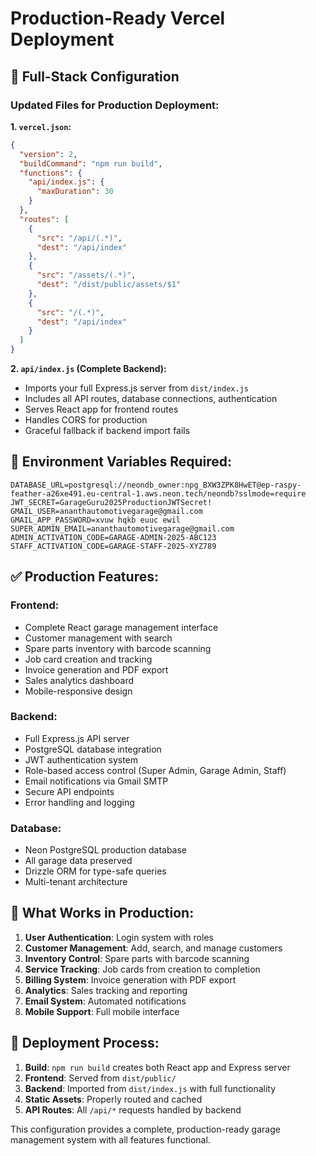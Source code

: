 # Production-Ready Vercel Deployment

## 🚀 Full-Stack Configuration

### Updated Files for Production Deployment:

**1. `vercel.json`:**
```json
{
  "version": 2,
  "buildCommand": "npm run build",
  "functions": {
    "api/index.js": {
      "maxDuration": 30
    }
  },
  "routes": [
    {
      "src": "/api/(.*)",
      "dest": "/api/index"
    },
    {
      "src": "/assets/(.*)",
      "dest": "/dist/public/assets/$1"
    },
    {
      "src": "/(.*)",
      "dest": "/api/index"
    }
  ]
}
```

**2. `api/index.js` (Complete Backend):**
- Imports your full Express.js server from `dist/index.js`
- Includes all API routes, database connections, authentication
- Serves React app for frontend routes
- Handles CORS for production
- Graceful fallback if backend import fails

## 🔧 Environment Variables Required:

```
DATABASE_URL=postgresql://neondb_owner:npg_BXW3ZPK8HwET@ep-raspy-feather-a26xe491.eu-central-1.aws.neon.tech/neondb?sslmode=require
JWT_SECRET=GarageGuru2025ProductionJWTSecret!
GMAIL_USER=ananthautomotivegarage@gmail.com
GMAIL_APP_PASSWORD=xvuw hqkb euuc ewil
SUPER_ADMIN_EMAIL=ananthautomotivegarage@gmail.com
ADMIN_ACTIVATION_CODE=GARAGE-ADMIN-2025-ABC123
STAFF_ACTIVATION_CODE=GARAGE-STAFF-2025-XYZ789
```

## ✅ Production Features:

### Frontend:
- Complete React garage management interface
- Customer management with search
- Spare parts inventory with barcode scanning
- Job card creation and tracking
- Invoice generation and PDF export
- Sales analytics dashboard
- Mobile-responsive design

### Backend:
- Full Express.js API server
- PostgreSQL database integration
- JWT authentication system
- Role-based access control (Super Admin, Garage Admin, Staff)
- Email notifications via Gmail SMTP
- Secure API endpoints
- Error handling and logging

### Database:
- Neon PostgreSQL production database
- All garage data preserved
- Drizzle ORM for type-safe queries
- Multi-tenant architecture

## 🎯 What Works in Production:

1. **User Authentication**: Login system with roles
2. **Customer Management**: Add, search, and manage customers
3. **Inventory Control**: Spare parts with barcode scanning
4. **Service Tracking**: Job cards from creation to completion
5. **Billing System**: Invoice generation with PDF export
6. **Analytics**: Sales tracking and reporting
7. **Email System**: Automated notifications
8. **Mobile Support**: Full mobile interface

## 🔄 Deployment Process:

1. **Build**: `npm run build` creates both React app and Express server
2. **Frontend**: Served from `dist/public/`
3. **Backend**: Imported from `dist/index.js` with full functionality
4. **Static Assets**: Properly routed and cached
5. **API Routes**: All `/api/*` requests handled by backend

This configuration provides a complete, production-ready garage management system with all features functional.